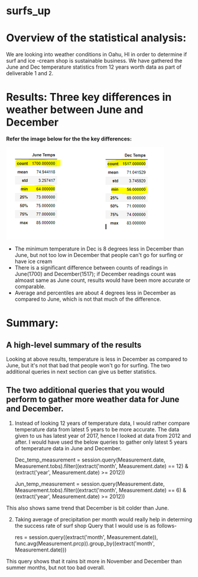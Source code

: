 # surfs_up

# Overview of the statistical analysis:
We are looking into weather conditions in Oahu, HI in order to determine if surf and ice -cream shop is sustainable business. 
We have gathered the June and Dec temperature statistics from 12 years worth data as part of deliverable 1 and 2.

# Results: Three key differences in weather between June and December

**Refer the image below for the the key differences:**

![Jun_Dec_temp](https://github.com/Meghajain84/surfs_up/blob/main/Jun_Dec_temp.PNG)

* The minimum temperature in Dec is 8 degrees less in December than June, but not too low in December that people can't go for surfing or have ice cream
* There is a significant difference between counts of readings in June(1700) and December(1517); if December readings count was almoast same as June count, results would have been more accurate or comparable.
* Average and percentiles are about 4 degrees less in December as compared to June, which is not that much of the difference. 

# Summary: 
## A high-level summary of the results 
Looking at above results, temperature is less in December as compared to June, but it's not that bad that people won't go for surfing. 
The two additional queries in next section can give us better statistics.

## The two additional queries that you would perform to gather more weather data for June and December.
1)  Instead of looking 12 years of temperature data, I would rather compare temperature data from latest 5 years to be more accurate. The data given to us has latest year of 2017, hence I looked at data from 2012 and after. 
I would have used the below queries to gather only latest 5 years of temperature data in June and December.

    Dec_temp_measurement = session.query(Measurement.date, Measurement.tobs).filter((extract('month', Measurement.date) == 12) & (extract('year', Measurement.date) >= 2012)) 

    Jun_temp_measurement = session.query(Measurement.date, Measurement.tobs).filter((extract('month', Measurement.date) == 6) & (extract('year', Measurement.date) >= 2012)) 

This also shows same trend that December is bit colder than June.

2) Taking average of precipitation per month would really help in determing the success rate of surf shop
Query that I would use is as follows-

    res = session.query((extract('month', Measurement.date)), func.avg(Measurement.prcp)).group_by((extract('month', Measurement.date)))

This query shows that it rains bit more in November and December than summer months, but not too bad overall. 




